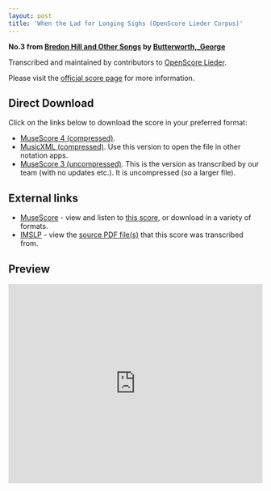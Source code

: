 ```yaml
---
layout: post
title: 'When the Lad for Longing Sighs (OpenScore Lieder Corpus)'
---
```


__No.3 from [Bredon Hill and Other Songs](https://fourscoreandmore.org/openscore/lieder/Butterworth,_George/Bredon_Hill_and_Other_Songs/) by [Butterworth,_George](https://fourscoreandmore.org/openscore/lieder/Butterworth,_George)__

Transcribed and maintained by contributors to [OpenScore Lieder].

Please visit the [official score page] for more information.

[official score page]: https://musescore.com/openscore-lieder-corpus/scores/6378373
[OpenScore Lieder]: https://musescore.com/openscore-lieder-corpus

## Direct Download

Click on the links below to download the score in your preferred format:
- [MuseScore 4 (compressed)](https://fourscoreandmore.org/openscore/lieder/Butterworth,_George/Bredon_Hill_and_Other_Songs/3_When_the_Lad_for_Longing_Sighs.mscz).
- [MusicXML (compressed)](https://fourscoreandmore.org/openscore/lieder/Butterworth,_George/Bredon_Hill_and_Other_Songs/3_When_the_Lad_for_Longing_Sighs.mxl). Use this version to open the file in other notation apps.
- [MuseScore 3 (uncompressed)](https://raw.githubusercontent.com/OpenScore/Lieder/refs/heads/main/scores/Butterworth,_George/Bredon_Hill_and_Other_Songs/3_When_the_Lad_for_Longing_Sighs/lc6378373.mscx). This is the version as transcribed by our team (with no updates etc.). It is uncompressed (so a larger file).

## External links

- [MuseScore] - view and listen to [this score][MuseScore], or download in a variety of formats.
- [IMSLP] - view the [source PDF file(s)][IMSLP] that this score was transcribed from.

[MuseScore]: https://musescore.com/score/6378373
[IMSLP]: https://imslp.org/wiki/Special:ReverseLookup/650688

## Preview

<iframe width="100%" height="394" src="https://musescore.com/openscore-lieder-corpus/scores/6378373/embed" frameborder="0" allowfullscreen allow="autoplay; fullscreen"></iframe>
